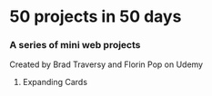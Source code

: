 # 50 projects in 50 days
### A series of mini web projects
Created by Brad Traversy and Florin Pop on Udemy

1. Expanding Cards
